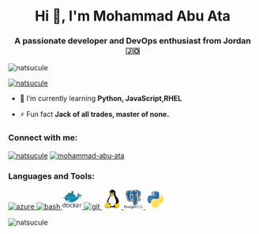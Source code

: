 <h1 align="center">Hi 👋, I'm Mohammad Abu Ata</h1>
<h3 align="center">A passionate developer and DevOps enthusiast from Jordan 🇯🇴</h3>

<p align="left"> <img src="https://komarev.com/ghpvc/?username=natsucule&label=Profile%20views&color=0e75b6&style=flat" alt="natsucule" /> </p>

<p align="left"> <a href="https://twitter.com/natsucule" target="blank"><img src="https://img.shields.io/twitter/follow/natsucule?logo=twitter&style=for-the-badge" alt="natsucule" /></a> </p>

- 🌱 I’m currently learning **Python, JavaScript,RHEL**

- ⚡ Fun fact **Jack of all trades, master of none.**

<h3 align="left">Connect with me:</h3>
<p align="left">
<a href="https://twitter.com/natsucule" target="blank"><img align="center" src="https://raw.githubusercontent.com/rahuldkjain/github-profile-readme-generator/master/src/images/icons/Social/twitter.svg" alt="natsucule" height="30" width="40" /></a>
<a href="https://linkedin.com/in/mohammad-abu-ata" target="blank"><img align="center" src="https://raw.githubusercontent.com/rahuldkjain/github-profile-readme-generator/master/src/images/icons/Social/linked-in-alt.svg" alt="mohammad-abu-ata" height="30" width="40" /></a>
</p>

<h3 align="left">Languages and Tools:</h3>
<p align="left"> <a href="https://azure.microsoft.com/en-in/" target="_blank" rel="noreferrer"> <img src="https://www.vectorlogo.zone/logos/microsoft_azure/microsoft_azure-icon.svg" alt="azure" width="40" height="40"/> </a> <a href="https://www.gnu.org/software/bash/" target="_blank" rel="noreferrer"> <img src="https://www.vectorlogo.zone/logos/gnu_bash/gnu_bash-icon.svg" alt="bash" width="40" height="40"/> </a> <a href="https://www.docker.com/" target="_blank" rel="noreferrer"> <img src="https://raw.githubusercontent.com/devicons/devicon/master/icons/docker/docker-original-wordmark.svg" alt="docker" width="40" height="40"/> </a> <a href="https://git-scm.com/" target="_blank" rel="noreferrer"> <img src="https://www.vectorlogo.zone/logos/git-scm/git-scm-icon.svg" alt="git" width="40" height="40"/> </a> <a href="https://www.linux.org/" target="_blank" rel="noreferrer"> <img src="https://raw.githubusercontent.com/devicons/devicon/master/icons/linux/linux-original.svg" alt="linux" width="40" height="40"/> </a> <a href="https://www.postgresql.org" target="_blank" rel="noreferrer"> <img src="https://raw.githubusercontent.com/devicons/devicon/master/icons/postgresql/postgresql-original-wordmark.svg" alt="postgresql" width="40" height="40"/> </a> <a href="https://www.python.org" target="_blank" rel="noreferrer"> <img src="https://raw.githubusercontent.com/devicons/devicon/master/icons/python/python-original.svg" alt="python" width="40" height="40"/> </a> </p>

<p><img align="center" src="https://github-readme-stats.vercel.app/api/top-langs?username=natsucule&show_icons=true&locale=en&layout=compact" alt="natsucule" /></p>

